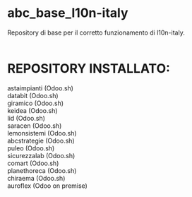 # abc_base_l10n-italy
Repository di base per il corretto funzionamento di l10n-italy.
<br/>
<br/>
# REPOSITORY INSTALLATO:
astaimpianti (Odoo.sh) <br/>
databit (Odoo.sh) <br/>
giramico (Odoo.sh) <br/>
keidea (Odoo.sh) <br/>
lid (Odoo.sh) <br/>
saracen (Odoo.sh) <br/>
lemonsistemi (Odoo.sh) <br/>
abcstrategie (Odoo.sh) <br/>
puleo (Odoo.sh) <br/>
sicurezzalab (Odoo.sh) <br/>
comart (Odoo.sh) <br/>
planethoreca (Odoo.sh) <br/>
chiraema (Odoo.sh) <br/>
auroflex (Odoo on premise) <br/>


